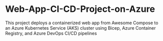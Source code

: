 # Web-App-CI-CD-Project-on-Azure
This project deploys a containerized web app from Awesome Compose to an Azure Kubernetes Service (AKS) cluster using Bicep, Azure Container Registry, and Azure DevOps CI/CD pipelines
